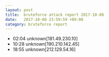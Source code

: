 ```yaml
---
layout: post
title:  bruteforce attack report 2017-10-08
date:   2017-10-08 23:59:59 +09:00
category: bruteforce report
---
```


* 02:04 unknown[181.49.230.10]
* 10:28 unknown[190.210.142.45]
* 18:55 unknown[212.129.54.16]
